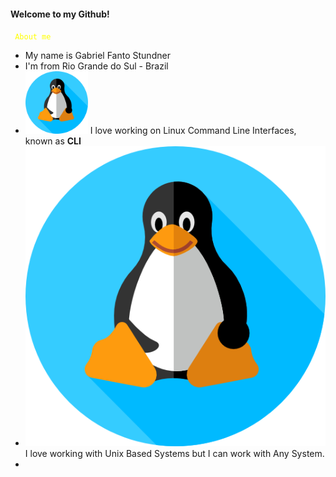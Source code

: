 #### Welcome to my Github!

<code style="color: yellow"> About me </code>

* My name is Gabriel Fanto Stundner
* I'm from Rio Grande do Sul - Brazil
* <img src="https://github.com/F4NT0/F4NT0/blob/master/images/icons/linux.png" width="100"> I love working on Linux Command Line Interfaces, known as **CLI**
* <img src="images/icons/linux.png"> I love working with Unix Based Systems but I can work with Any System.
* 

